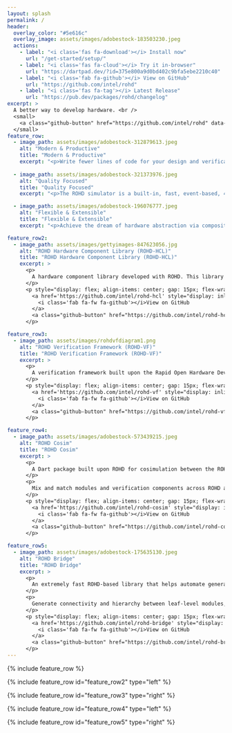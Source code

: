 ```yaml
---
layout: splash
permalink: /
header:
  overlay_color: "#5e616c"
  overlay_image: assets/images/adobestock-183503230.jpeg
  actions:
    - label: "<i class='fas fa-download'></i> Install now"
      url: "/get-started/setup/"
    - label: "<i class='fas fa-cloud'></i> Try it in-browser"
      url: "https://dartpad.dev/?id=375e800a9d0bd402c9bfa5ebe2210c40"
    - label: "<i class='fab fa-github'></i> View on GitHub"
      url: "https://github.com/intel/rohd"
    - label: "<i class='fas fa-tag'></i> Latest Release"
      url: "https://pub.dev/packages/rohd/changelog"
excerpt: >
  A better way to develop hardware. <br />
  <small>
    <a class="github-button" href="https://github.com/intel/rohd" data-color-scheme="light" data-size="large" data-show-count="true" aria-label="Star intel/rohd on GitHub">Star Count</a>
  </small>
feature_row:
  - image_path: assets/images/adobestock-312879613.jpeg
    alt: "Modern & Productive"
    title: "Modern & Productive"
    excerpt: "<p>Write fewer lines of code for your design and verification in a modern IDE. ROHD is completely open source, so debug all the way through from your testbench, through design generation, and even into the simulator itself.</p><p>ROHD uses the <a href='https://dart.dev/'>Dart programming language</a>, which comes with a simple and fast build system and the great <a href='https://pub.dev'>pub</a> package manager.</p>"
    
  - image_path: assets/images/adobestock-321373976.jpeg
    alt: "Quality Focused"
    title: "Quality Focused"
    excerpt: "<p>The ROHD simulator is a built-in, fast, event-based, 4-value hardware simulator with waveform dumping.</p><p>Use <a href='https://github.com/intel/rohd-vf'>ROHD-VF</a> to build scalable testbenches and <a href='https://github.com/intel/rohd-vf'>ROHD Cosim</a> to interact with SystemVerilog simulators.</p><p>Unit test your hardware with a great testing framework and minimal overhead.</p>"

  - image_path: assets/images/adobestock-196076777.jpeg
    alt: "Flexible & Extensible"
    title: "Flexible & Extensible"
    excerpt: "<p>Achieve the dream of hardware abstraction via composition of building blocks with ROHD. ROHD comes with built-in abstractions for procedural behavior, finite state machines, pipelining, and more.</p><p>Use interfaces and unrestricted software to accelerate integration tasks. Dynamically create and connect module ports.</p><p>Kick-start development and use <a href='https://github.com/intel/rohd-hcl'>ROHD-HCL</a> for pre-validated components for your design and testbench.</p>"

feature_row2:
  - image_path: assets/images/gettyimages-847623056.jpg
    alt: "ROHD Hardware Component Library (ROHD-HCL)"
    title: "ROHD Hardware Component Library (ROHD-HCL)"
    excerpt: > 
      <p>
        A hardware component library developed with ROHD. This library aims to collect a set of reusable, configurable components that can be leveraged in other designs. These components are also intended as good examples of ROHD hardware implementations.</p><p>Components are focused on correctness, are heavily validated, and come with excellent documentation. Verification components are provided as well, including checkers for proper usage and trackers to log interesting activity.
      </p>
      <p style="display: flex; align-items: center; gap: 15px; flex-wrap: wrap;">
        <a href='https://github.com/intel/rohd-hcl' style="display: inline-flex; align-items: center; text-decoration: none;">
          <i class='fab fa-fw fa-github'></i>View on GitHub
        </a>
        <a class="github-button" href="https://github.com/intel/rohd-hcl" data-color-scheme="light" data-size="large" data-show-count="true" aria-label="Star intel/rohd-hcl on GitHub">Star Count</a>
      </p>

feature_row3:
  - image_path: assets/images/rohdvfdiagram1.png
    alt: "ROHD Verification Framework (ROHD-VF)"
    title: "ROHD Verification Framework (ROHD-VF)"
    excerpt: > 
      <p>
        A verification framework built upon the Rapid Open Hardware Development (ROHD) framework. It enables testbench organization in a way similar to UVM.</p><p>A key motivation behind it is that hardware testbenches are really just software, and verification engineers should be empowered to write them as great software. The ROHD Verification Framework enables development of a testbench in a modern programming language, taking advantage of recent innovations in the software industry.
      </p>
      <p style="display: flex; align-items: center; gap: 15px; flex-wrap: wrap;">
        <a href='https://github.com/intel/rohd-vf' style="display: inline-flex; align-items: center; text-decoration: none;">
          <i class='fab fa-fw fa-github'></i>View on GitHub
        </a>
        <a class="github-button" href="https://github.com/intel/rohd-vf" data-color-scheme="light" data-size="large" data-show-count="true" aria-label="Star intel/rohd-vf on GitHub">Star Count</a>
      </p>

feature_row4:
  - image_path: assets/images/adobestock-573439215.jpeg
    alt: "ROHD Cosim"
    title: "ROHD Cosim"
    excerpt: > 
      <p>
        A Dart package built upon ROHD for cosimulation between the ROHD Simulator and a SystemVerilog simulator.
      </p>
      <p>
        Mix and match modules and verification components across ROHD and SystemVerilog for your design and testbench and cosimulate it all together. ROHD Cosim comes with different configurations depending on whether you have custom build and/or simulation flows.
      </p>
      <p style="display: flex; align-items: center; gap: 15px; flex-wrap: wrap;">
        <a href='https://github.com/intel/rohd-cosim' style="display: inline-flex; align-items: center; text-decoration: none;">
          <i class='fab fa-fw fa-github'></i>View on GitHub
        </a>
        <a class="github-button" href="https://github.com/intel/rohd-cosim" data-color-scheme="light" data-size="large" data-show-count="true" aria-label="Star intel/rohd-cosim on GitHub">Star Count</a>
      </p>

feature_row5:
  - image_path: assets/images/adobestock-175635130.jpeg
    alt: "ROHD Bridge"
    title: "ROHD Bridge"
    excerpt: > 
      <p>
        An extremely fast ROHD-based library that helps automate generation of hardware connectivity.
      </p>
      <p>
        Generate connectivity and hierarchy between leaf-level modules, blocks, partitions, or any other hierarchy in either SoC or IP contexts.
      </p>
      <p style="display: flex; align-items: center; gap: 15px; flex-wrap: wrap;">
        <a href='https://github.com/intel/rohd-bridge' style="display: inline-flex; align-items: center; text-decoration: none;">
          <i class='fab fa-fw fa-github'></i>View on GitHub
        </a>
        <a class="github-button" href="https://github.com/intel/rohd-bridge" data-color-scheme="light" data-size="large" data-show-count="true" aria-label="Star intel/rohd-bridge on GitHub">Star Count</a>
      </p>
---
```


{% include feature_row %}

{% include feature_row id="feature_row2" type="left" %}

{% include feature_row id="feature_row3" type="right" %}

{% include feature_row id="feature_row4" type="left" %}

{% include feature_row id="feature_row5" type="right" %}
